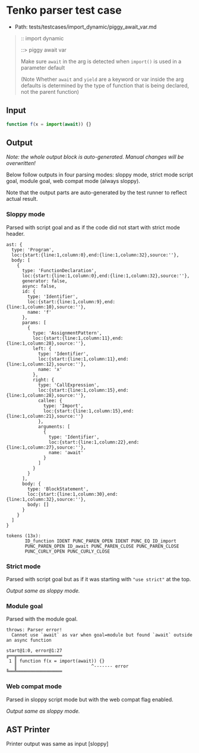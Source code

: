 # Tenko parser test case

- Path: tests/testcases/import_dynamic/piggy_await_var.md

> :: import dynamic
>
> ::> piggy await var
>
> Make sure `await` in the arg is detected when `import()` is used in a parameter default
>
> (Note Whether `await` and `yield` are a keyword or var inside the arg defaults is determined by the type of function that is being declared, not the parent function)

## Input

`````js
function f(x = import(await)) {}
`````

## Output

_Note: the whole output block is auto-generated. Manual changes will be overwritten!_

Below follow outputs in four parsing modes: sloppy mode, strict mode script goal, module goal, web compat mode (always sloppy).

Note that the output parts are auto-generated by the test runner to reflect actual result.

### Sloppy mode

Parsed with script goal and as if the code did not start with strict mode header.

`````
ast: {
  type: 'Program',
  loc:{start:{line:1,column:0},end:{line:1,column:32},source:''},
  body: [
    {
      type: 'FunctionDeclaration',
      loc:{start:{line:1,column:0},end:{line:1,column:32},source:''},
      generator: false,
      async: false,
      id: {
        type: 'Identifier',
        loc:{start:{line:1,column:9},end:{line:1,column:10},source:''},
        name: 'f'
      },
      params: [
        {
          type: 'AssignmentPattern',
          loc:{start:{line:1,column:11},end:{line:1,column:28},source:''},
          left: {
            type: 'Identifier',
            loc:{start:{line:1,column:11},end:{line:1,column:12},source:''},
            name: 'x'
          },
          right: {
            type: 'CallExpression',
            loc:{start:{line:1,column:15},end:{line:1,column:28},source:''},
            callee: {
              type: 'Import',
              loc:{start:{line:1,column:15},end:{line:1,column:21},source:''}
            },
            arguments: [
              {
                type: 'Identifier',
                loc:{start:{line:1,column:22},end:{line:1,column:27},source:''},
                name: 'await'
              }
            ]
          }
        }
      ],
      body: {
        type: 'BlockStatement',
        loc:{start:{line:1,column:30},end:{line:1,column:32},source:''},
        body: []
      }
    }
  ]
}

tokens (13x):
       ID_function IDENT PUNC_PAREN_OPEN IDENT PUNC_EQ ID_import
       PUNC_PAREN_OPEN ID_await PUNC_PAREN_CLOSE PUNC_PAREN_CLOSE
       PUNC_CURLY_OPEN PUNC_CURLY_CLOSE
`````

### Strict mode

Parsed with script goal but as if it was starting with `"use strict"` at the top.

_Output same as sloppy mode._

### Module goal

Parsed with the module goal.

`````
throws: Parser error!
  Cannot use `await` as var when goal=module but found `await` outside an async function

start@1:0, error@1:27
╔══╦═════════════════
 1 ║ function f(x = import(await)) {}
   ║                            ^------- error
╚══╩═════════════════

`````


### Web compat mode

Parsed in sloppy script mode but with the web compat flag enabled.

_Output same as sloppy mode._

## AST Printer

Printer output was same as input [sloppy]
